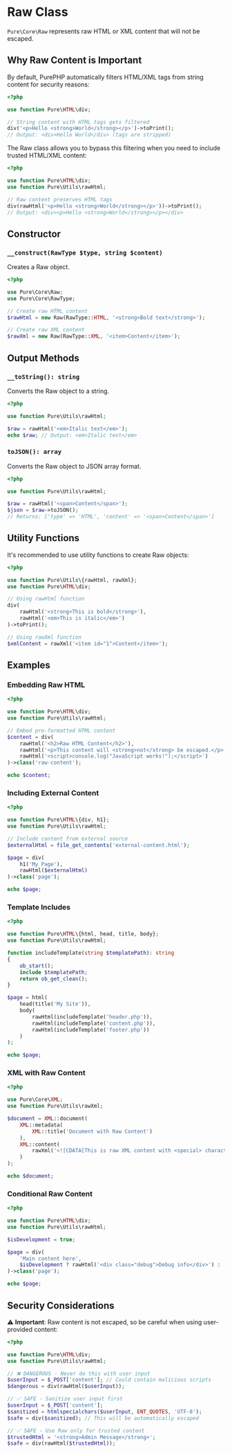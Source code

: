 # Raw Class

`Pure\Core\Raw` represents raw HTML or XML content that will not be escaped.

## Why Raw Content is Important

By default, PurePHP automatically filters HTML/XML tags from string content for security reasons:

```php
<?php

use function Pure\HTML\div;

// String content with HTML tags gets filtered
div('<p>Hello <strong>World</strong></p>')->toPrint();
// Output: <div>Hello World</div> (tags are stripped)
```

The Raw class allows you to bypass this filtering when you need to include trusted HTML/XML content:

```php
<?php

use function Pure\HTML\div;
use function Pure\Utils\rawHtml;

// Raw content preserves HTML tags
div(rawHtml('<p>Hello <strong>World</strong></p>'))->toPrint();
// Output: <div><p>Hello <strong>World</strong></p></div>
```

## Constructor

### `__construct(RawType $type, string $content)`

Creates a Raw object.

```php
<?php

use Pure\Core\Raw;
use Pure\Core\RawType;

// Create raw HTML content
$rawHtml = new Raw(RawType::HTML, '<strong>Bold text</strong>');

// Create raw XML content
$rawXml = new Raw(RawType::XML, '<item>Content</item>');
```

## Output Methods

### `__toString(): string`

Converts the Raw object to a string.

```php
<?php

use function Pure\Utils\rawHtml;

$raw = rawHtml('<em>Italic text</em>');
echo $raw; // Output: <em>Italic text</em>
```

### `toJSON(): array`

Converts the Raw object to JSON array format.

```php
<?php

use function Pure\Utils\rawHtml;

$raw = rawHtml('<span>Content</span>');
$json = $raw->toJSON();
// Returns: ['type' => 'HTML', 'content' => '<span>Content</span>']
```

## Utility Functions

It's recommended to use utility functions to create Raw objects:

```php
<?php

use function Pure\Utils\{rawHtml, rawXml};
use function Pure\HTML\div;

// Using rawHtml function
div(
    rawHtml('<strong>This is bold</strong>'),
    rawHtml('<em>This is italic</em>')
)->toPrint();

// Using rawXml function
$xmlContent = rawXml('<item id="1">Content</item>');
```

## Examples

### Embedding Raw HTML

```php
<?php

use function Pure\HTML\div;
use function Pure\Utils\rawHtml;

// Embed pre-formatted HTML content
$content = div(
    rawHtml('<h2>Raw HTML Content</h2>'),
    rawHtml('<p>This content will <strong>not</strong> be escaped.</p>'),
    rawHtml('<script>console.log("JavaScript works!");</script>')
)->class('raw-content');

echo $content;
```

### Including External Content

```php
<?php

use function Pure\HTML\{div, h1};
use function Pure\Utils\rawHtml;

// Include content from external source
$externalHtml = file_get_contents('external-content.html');

$page = div(
    h1('My Page'),
    rawHtml($externalHtml)
)->class('page');

echo $page;
```

### Template Includes

```php
<?php

use function Pure\HTML\{html, head, title, body};
use function Pure\Utils\rawHtml;

function includeTemplate(string $templatePath): string
{
    ob_start();
    include $templatePath;
    return ob_get_clean();
}

$page = html(
    head(title('My Site')),
    body(
        rawHtml(includeTemplate('header.php')),
        rawHtml(includeTemplate('content.php')),
        rawHtml(includeTemplate('footer.php'))
    )
);

echo $page;
```

### XML with Raw Content

```php
<?php

use Pure\Core\XML;
use function Pure\Utils\rawXml;

$document = XML::document(
    XML::metadata(
        XML::title('Document with Raw Content')
    ),
    XML::content(
        rawXml('<![CDATA[This is raw XML content with <special> characters]]>')
    )
);

echo $document;
```

### Conditional Raw Content

```php
<?php

use function Pure\HTML\div;
use function Pure\Utils\rawHtml;

$isDevelopment = true;

$page = div(
    'Main content here',
    $isDevelopment ? rawHtml('<div class="debug">Debug info</div>') : ''
)->class('page');

echo $page;
```

## Security Considerations

⚠️ **Important**: Raw content is not escaped, so be careful when using user-provided content:

```php
<?php

use function Pure\HTML\div;
use function Pure\Utils\rawHtml;

// ❌ DANGEROUS - Never do this with user input
$userInput = $_POST['content']; // Could contain malicious scripts
$dangerous = div(rawHtml($userInput));

// ✅ SAFE - Sanitize user input first
$userInput = $_POST['content'];
$sanitized = htmlspecialchars($userInput, ENT_QUOTES, 'UTF-8');
$safe = div($sanitized); // This will be automatically escaped

// ✅ SAFE - Use Raw only for trusted content
$trustedHtml = '<strong>Admin Message</strong>';
$safe = div(rawHtml($trustedHtml));
```
